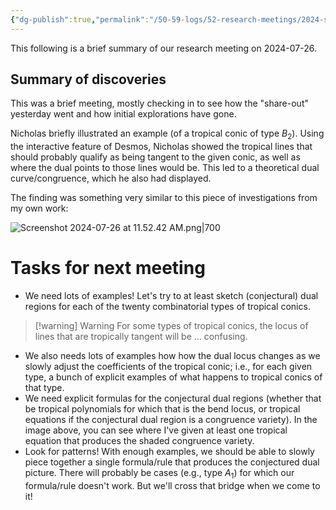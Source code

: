 ```yaml
---
{"dg-publish":true,"permalink":"/50-59-logs/52-research-meetings/2024-summer/reu-meeting-2024-07-26/","updated":"2024-08-06T14:11:39-07:00"}
---
```


This following is a brief summary of our research meeting on 2024-07-26.

## Summary of discoveries

This was a brief meeting, mostly checking in to see how the "share-out" yesterday went and how initial explorations have gone.

Nicholas briefly illustrated an example (of a tropical conic of type $B_2$). Using the interactive feature of Desmos, Nicholas showed the tropical lines that should probably qualify as being tangent to the given conic, as well as where the dual points to those lines would be. This led to a theoretical dual curve/congruence, which he also had displayed.

The finding was something very similar to this piece of investigations from my own work:

![Screenshot 2024-07-26 at 11.52.42 AM.png|700](/img/user/00-09%20Meta/01%20Images/Tropical%20geometry/Screenshot%202024-07-26%20at%2011.52.42%20AM.png)


# Tasks for next meeting

- We need lots of examples! Let's try to at least sketch (conjectural) dual regions for each of the twenty combinatorial types of tropical conics.

> [!warning] Warning
> For some types of tropical conics, the locus of lines that are tropically tangent will be ... confusing.

- We also needs lots of examples how how the dual locus changes as we slowly adjust the coefficients of the tropical conic; i.e., for each given type, a bunch of explicit examples of what happens to tropical conics of that type.
- We need explicit formulas for the conjectural dual regions (whether that be tropical polynomials for which that is the bend locus, or tropical equations if the conjectural dual region is a congruence variety). In the image above, you can see where I've given at least one tropical equation that produces the shaded congruence variety.
- Look for patterns! With enough examples, we should be able to slowly piece together a single formula/rule that produces the conjectured dual picture. There will probably be cases (e.g., type $A_1$) for which our formula/rule doesn't work. But we'll cross that bridge when we come to it!